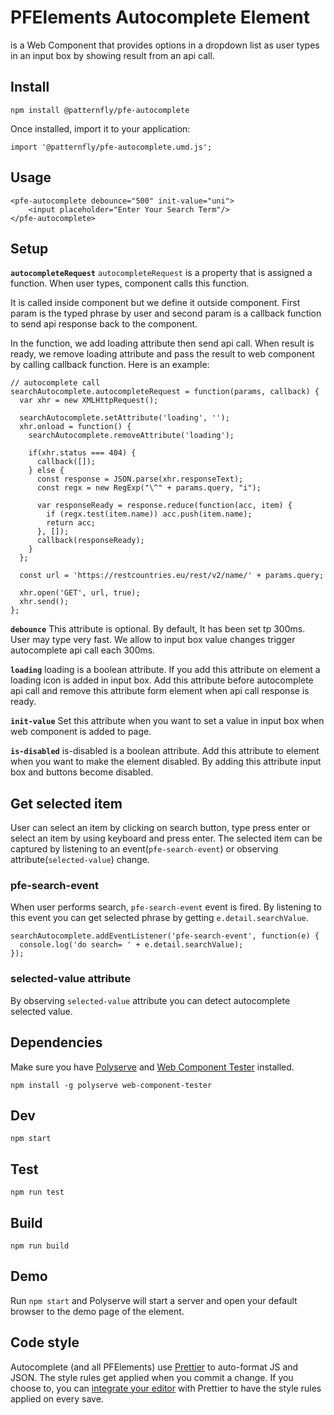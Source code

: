 # PFElements Autocomplete Element

<pfe-autocomplete> is a Web Component that provides options in a dropdown list as user types in an input box by showing result from an api call.

## Install
```
npm install @patternfly/pfe-autocomplete
```


Once installed, import it to your application:
```
import '@patternfly/pfe-autocomplete.umd.js';
```

## Usage
```
<pfe-autocomplete debounce="500" init-value="uni">
    <input placeholder="Enter Your Search Term"/>
</pfe-autocomplete>
```

## Setup

**`autocompleteRequest`**
`autocompleteRequest` is a property that is assigned a function. When user types, component calls this function.

It is called inside component but we define it outside component. First param is the typed phrase by user and second param is a callback function to send api response back to the component.

In the function, we add loading attribute then send api call.  When result is ready, we remove loading attribute and  pass the result to web component by calling callback function. Here is an example:

```
// autocomplete call
searchAutocomplete.autocompleteRequest = function(params, callback) {
  var xhr = new XMLHttpRequest();

  searchAutocomplete.setAttribute('loading', '');
  xhr.onload = function() {
    searchAutocomplete.removeAttribute('loading');

    if(xhr.status === 404) {
      callback([]);
    } else {
      const response = JSON.parse(xhr.responseText);
      const regx = new RegExp("\^" + params.query, "i");

      var responseReady = response.reduce(function(acc, item) {
        if (regx.test(item.name)) acc.push(item.name);
        return acc;
      }, []);
      callback(responseReady);
    }
  };

  const url = 'https://restcountries.eu/rest/v2/name/' + params.query;

  xhr.open('GET', url, true);
  xhr.send();
};
```

**`debounce`**
This attribute is optional. By default, It has been set tp 300ms. User may type very fast. We allow to input box value changes trigger autocomplete api call each 300ms.

**`loading`**
loading is a boolean attribute. If you add this attribute on element a loading icon is added in input box. Add this attribute before autocomplete api call and remove this attribute form element when api call response is ready.

**`init-value`**
Set this attribute when you want to set a value in input box when web component is added to page.

**`is-disabled`**
is-disabled is a boolean attribute. Add this attribute to element when you want to make the element disabled. By adding this attribute input box and buttons become disabled.

## Get selected item
User can select an item by clicking on search button, type press enter or select an item by using keyboard and press enter. The selected item can be captured by listening to an event(`pfe-search-event`) or observing attribute(`selected-value`) change.

### pfe-search-event
When user performs search, `pfe-search-event` event is fired. By listening to this event you can get selected phrase by getting `e.detail.searchValue`.

```
searchAutocomplete.addEventListener('pfe-search-event', function(e) {
  console.log('do search= ' + e.detail.searchValue);
});
```

### selected-value attribute
By observing `selected-value` attribute you can detect autocomplete selected value.

## Dependencies

Make sure you have [Polyserve][polyserve] and [Web Component Tester][web-component-tester] installed.

    npm install -g polyserve web-component-tester

## Dev

    npm start

## Test

    npm run test

## Build

    npm run build

## Demo

Run `npm start` and Polyserve will start a server and open your default browser to the demo page of the element.

## Code style

Autocomplete (and all PFElements) use [Prettier][prettier] to auto-format JS and JSON.  The style rules get applied when you commit a change.  If you choose to, you can [integrate your editor][prettier-ed] with Prettier to have the style rules applied on every save.

[prettier]: https://github.com/prettier/prettier/
[prettier-ed]: https://github.com/prettier/prettier/#editor-integration
[polyserve]: https://github.com/Polymer/polyserve
[web-component-tester]: https://github.com/Polymer/web-component-tester
